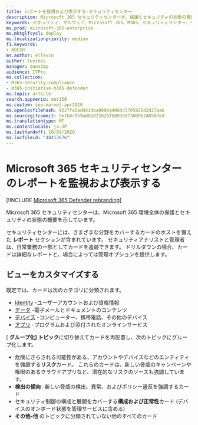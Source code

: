 ```yaml
---
title: レポートを監視および表示する-セキュリティセンター
description: Microsoft 365 セキュリティセンターが、保護とセキュリティの状態の概要を一目で確認できるようにする方法について説明します。
keywords: セキュリティ、マルウェア、Microsoft 365、M365、セキュリティセンター、モニター、レポート、状態
ms.prod: microsoft-365-enterprise
ms.mktglfcycl: deploy
ms.localizationpriority: medium
f1.keywords:
- NOCSH
ms.author: ellevin
author: levinec
manager: dansimp
audience: ITPro
ms.collection:
- M365-security-compliance
- m365-initiative-m365-defender
ms.topic: article
search.appverid: met150
ms.custom: seo-marvel-apr2020
ms.openlocfilehash: 922ffa3add41dba9896a406dc5705825d2d27aab
ms.sourcegitcommit: 5e1b8c959a081022826fb09358730096248507ed
ms.translationtype: MT
ms.contentlocale: ja-JP
ms.lasthandoff: 10/09/2020
ms.locfileid: "48413676"
---
```

# <a name="monitor-and-view-reports-in-the-microsoft-365-security-center"></a>Microsoft 365 セキュリティセンターのレポートを監視および表示する

[!INCLUDE [Microsoft 365 Defender rebranding](../includes/microsoft-defender.md)]


Microsoft 365 セキュリティセンターは、Microsoft 365 環境全体の保護とセキュリティの状態の概要を示しています。

セキュリティセンターには、さまざまな分野をカバーするカードのホストを備えた **レポート** セクションが含まれています。 セキュリティアナリストと管理者は、日常業務の一部としてカードを追跡できます。 ドリルダウンの場合、カードは詳細なレポートと、場合によっては管理オプションを提供します。

## <a name="customize-views"></a>ビューをカスタマイズする

既定では、カードは次のカテゴリに分類されます。
  
* [Identity](monitor-and-report-identities.md) -ユーザーアカウントおよび資格情報
* [データ](monitor-data.md) -電子メールとドキュメントのコンテンツ
* [デバイス](monitor-devices.md) -コンピューター、携帯電話、その他のデバイス
* [アプリ](monitor-apps.md) -プログラムおよび添付されたオンラインサービス

[ **グループ化] トピック**に切り替えてカードを再配置し、次のトピックにグループ化します。

* 危険にさらされる可能性がある、アカウントやデバイスなどのエンティティを強調する**リスク**カード。 これらのカードは、新しい脅威のキャンペーンや権限のあるクラウドアプリなど、潜在的なリスクのソースも強調しています。  
* **検出の傾向** -新しい脅威の検出、異常、およびポリシー違反を強調するカード
* セキュリティ制御の構成と展開をカバーする**構成および正常性**カード (デバイスのオンボード状態を管理サービスに含める)
* **その他-他** のトピックに分類されていない他のすべてのカード
